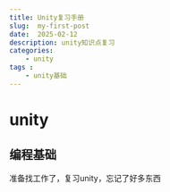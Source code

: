 ```yaml
---
title: Unity复习手册
slug:  my-first-post
date:  2025-02-12
description: unity知识点复习
categories:
    - unity
tags : 
    - unity基础
---
```


# unity
## 编程基础
准备找工作了，复习unity，忘记了好多东西
